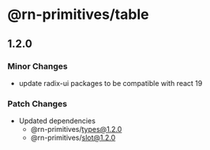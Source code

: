 # @rn-primitives/table

## 1.2.0

### Minor Changes

- update radix-ui packages to be compatible with react 19

### Patch Changes

- Updated dependencies
  - @rn-primitives/types@1.2.0
  - @rn-primitives/slot@1.2.0
